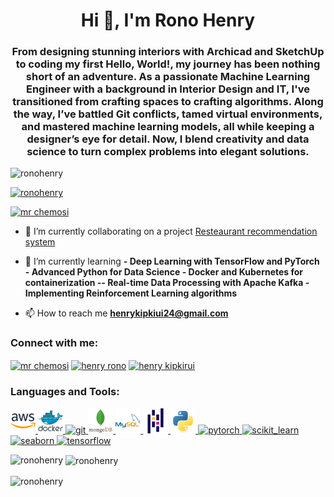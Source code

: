 <h1 align="center">Hi 👋, I'm Rono Henry</h1>
<h3 align="center">From designing stunning interiors with Archicad and SketchUp to coding my first Hello, World!, my journey has been nothing short of an adventure. As a passionate Machine Learning Engineer with a background in Interior Design and IT, I've transitioned from crafting spaces to crafting algorithms. Along the way, I’ve battled Git conflicts, tamed virtual environments, and mastered machine learning models, all while keeping a designer’s eye for detail. Now, I blend creativity and data science to turn complex problems into elegant solutions.</h3>

<p align="left"> <img src="https://komarev.com/ghpvc/?username=ronohenry&label=Profile%20views&color=0e75b6&style=flat" alt="ronohenry" /> </p>

<p align="left"> <a href="https://github.com/ryo-ma/github-profile-trophy"><img src="https://github-profile-trophy.vercel.app/?username=ronohenry" alt="ronohenry" /></a> </p>

<p align="left"> <a href="https://twitter.com/mr chemosi" target="blank"><img src="https://img.shields.io/twitter/follow/mr chemosi?logo=twitter&style=for-the-badge" alt="mr chemosi" /></a> </p>

- 🔭 I’m currently collaborating on a project [Resteaurant recommendation system](https://github.com/AtomHarris/Restaurant-Recommendation-System)

- 🌱 I’m currently learning **- Deep Learning with TensorFlow and PyTorch - Advanced Python for Data Science - Docker and Kubernetes for containerization -- Real-time Data Processing with Apache Kafka - Implementing Reinforcement Learning algorithms**

- 📫 How to reach me **henrykipkiui24@gmail.com**

<h3 align="left">Connect with me:</h3>
<p align="left">
<a href="https://twitter.com/mr chemosi" target="blank"><img align="center" src="https://raw.githubusercontent.com/rahuldkjain/github-profile-readme-generator/master/src/images/icons/Social/twitter.svg" alt="mr chemosi" height="30" width="40" /></a>
<a href="https://linkedin.com/in/henry rono" target="blank"><img align="center" src="https://raw.githubusercontent.com/rahuldkjain/github-profile-readme-generator/master/src/images/icons/Social/linked-in-alt.svg" alt="henry rono" height="30" width="40" /></a>
<a href="https://kaggle.com/henry kipkirui" target="blank"><img align="center" src="https://raw.githubusercontent.com/rahuldkjain/github-profile-readme-generator/master/src/images/icons/Social/kaggle.svg" alt="henry kipkirui" height="30" width="40" /></a>
</p>

<h3 align="left">Languages and Tools:</h3>
<p align="left"> <a href="https://aws.amazon.com" target="_blank" rel="noreferrer"> <img src="https://raw.githubusercontent.com/devicons/devicon/master/icons/amazonwebservices/amazonwebservices-original-wordmark.svg" alt="aws" width="40" height="40"/> </a> <a href="https://www.docker.com/" target="_blank" rel="noreferrer"> <img src="https://raw.githubusercontent.com/devicons/devicon/master/icons/docker/docker-original-wordmark.svg" alt="docker" width="40" height="40"/> </a> <a href="https://git-scm.com/" target="_blank" rel="noreferrer"> <img src="https://www.vectorlogo.zone/logos/git-scm/git-scm-icon.svg" alt="git" width="40" height="40"/> </a> <a href="https://www.mongodb.com/" target="_blank" rel="noreferrer"> <img src="https://raw.githubusercontent.com/devicons/devicon/master/icons/mongodb/mongodb-original-wordmark.svg" alt="mongodb" width="40" height="40"/> </a> <a href="https://www.mysql.com/" target="_blank" rel="noreferrer"> <img src="https://raw.githubusercontent.com/devicons/devicon/master/icons/mysql/mysql-original-wordmark.svg" alt="mysql" width="40" height="40"/> </a> <a href="https://pandas.pydata.org/" target="_blank" rel="noreferrer"> <img src="https://raw.githubusercontent.com/devicons/devicon/2ae2a900d2f041da66e950e4d48052658d850630/icons/pandas/pandas-original.svg" alt="pandas" width="40" height="40"/> </a> <a href="https://www.python.org" target="_blank" rel="noreferrer"> <img src="https://raw.githubusercontent.com/devicons/devicon/master/icons/python/python-original.svg" alt="python" width="40" height="40"/> </a> <a href="https://pytorch.org/" target="_blank" rel="noreferrer"> <img src="https://www.vectorlogo.zone/logos/pytorch/pytorch-icon.svg" alt="pytorch" width="40" height="40"/> </a> <a href="https://scikit-learn.org/" target="_blank" rel="noreferrer"> <img src="https://upload.wikimedia.org/wikipedia/commons/0/05/Scikit_learn_logo_small.svg" alt="scikit_learn" width="40" height="40"/> </a> <a href="https://seaborn.pydata.org/" target="_blank" rel="noreferrer"> <img src="https://seaborn.pydata.org/_images/logo-mark-lightbg.svg" alt="seaborn" width="40" height="40"/> </a> <a href="https://www.tensorflow.org" target="_blank" rel="noreferrer"> <img src="https://www.vectorlogo.zone/logos/tensorflow/tensorflow-icon.svg" alt="tensorflow" width="40" height="40"/> </a> </p>

<p><img align="left" src="https://github-readme-stats.vercel.app/api/top-langs?username=ronohenry&show_icons=true&locale=en&layout=compact" alt="ronohenry" /></p>

<p>&nbsp;<img align="center" src="https://github-readme-stats.vercel.app/api?username=ronohenry&show_icons=true&locale=en" alt="ronohenry" /></p>

<p><img align="center" src="https://github-readme-streak-stats.herokuapp.com/?user=ronohenry&" alt="ronohenry" /></p>
